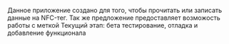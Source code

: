 Данное приложение создано для того, чтобы прочитать или записать данные на NFC-тег. Так же предложение предоставляет возможость работы с меткой Текущий этап: бета тестирование, отладка и добавление функционала
